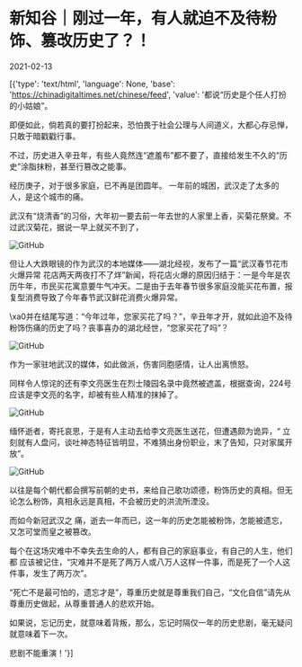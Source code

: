 # 新知谷｜刚过一年，有人就迫不及待粉饰、篡改历史了？！

2021-02-13

[{'type': 'text/html', 'language': None, 'base': 'https://chinadigitaltimes.net/chinese/feed', 'value': '都说“历史是个任人打扮的小姑娘”。

即便如此，倘若真的要打扮起来，恐怕畏于社会公理与人间道义，大都心存忌惮，只敢于暗戳戳行事。

不过，历史进入辛丑年，有些人竟然连“遮羞布”都不要了，直接给发生不久的“历史”涂脂抹粉，甚至行篡改之能事。

经历庚子，对于很多家庭，已不再是团圆年。 一年前的城困，武汉走了太多的人，是这个城市的痛。

武汉有“烧清香”的习俗，大年初一要去前一年去世的人家里上香，买菊花祭奠。不过武汉菊花，据说一早上就买不到了，

![GitHub](https://chinadigitaltimes.net/chinese/files/2021/02/post-662637-6027f5ad0450a.)

但让人大跌眼镜的作为武汉的本地媒体——湖北经视，发布了一篇“武汉春节花市火爆异常 花店两天两夜打不了烊”新闻，将花店火爆的原因归结于：一是今年是农历牛年，市民买花寓意要牛气冲天。二是由于去年春节很多家庭没能买花布置，报复型消费导致了今年春节武汉鲜花消费火爆异常。

\xa0并在结尾写道：“今年过年，您家买花了吗？”，辛丑年才开，就如此迫不及待粉饰伤痛的历史了吗？丧事喜办的湖北经世，“您家买花了吗”？

![GitHub](https://chinadigitaltimes.net/chinese/files/2021/02/post-662637-6027f5af4840a.png)

作为一家驻地武汉的媒体，如此做派，伤害同胞感情，让人出离愤怒。

同样令人惊诧的还有李文亮医生在烈士陵园名录中竟然被遮盖，根据查询，224号应该是李文亮的名字，却被有些人精准的抹掉了。

![GitHub](https://chinadigitaltimes.net/chinese/files/2021/02/post-662637-6027f5b1366e1.)

缅怀逝者，寄托哀思，于是有人主动去给李文亮医生送花，但遭遇颇为诡异，“ 立刻就有人盘问，谈吐神态特征皆明显，不难猜出身份职业，末了告知，只对家属开放”。

![GitHub](https://chinadigitaltimes.net/chinese/files/2021/02/post-662637-6027f5b320a33.png)

以往是每个朝代都会撰写前朝的史书，来给自己歌功颂德，粉饰历史的真相。但无论怎么粉饰，真相永远是真相，不会被历史的洪流所湮没。

而如今新冠武汉之 痛，逝去一年而已，这一年的历史怎能被粉饰，怎能被遗忘，又怎可堂而皇之被篡改。

每个在这场灾难中不幸失去生命的人，都有自己的家庭事业，有自己的人生，他们都 应该被记住，“灾难并不是死了两万人或八万人这样一件事，而是死了一个人这件事，发生了两万次”。

“死亡不是最可怕的，遗忘才是”，尊重历史就是尊重我们自己，“文化自信”请先从尊重历史做起，从尊重普通人的悲欢开始。

如果说，忘记历史，就意味着背叛，那么，忘记时隔仅一年的历史悲剧，毫无疑问就意味着下一次。

悲剧不能重演！'}]